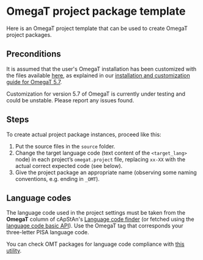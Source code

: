 # OmegaT project package template

Here is an OmegaT project template that can be used to create OmegaT project packages.

## Preconditions

It is assumed that the user's OmegaT installation has been customized with the files available [here](https://github.com/capstanlqc/omegat_customization), as explained in our [installation and customization guide for OmegaT 5.7](https://slides.com/msoutopico/omegat5-installation-and-customization-guide-for-rtl/fullscreen).

Customization for version 5.7 of OmegaT is currently under testing and could be unstable. Please report any issues found.

## Steps

To create actual project package instances, proceed like this:

1. Put the source files in the `source` folder.
2. Change the target language code (text content of the `<target_lang>` node) in each project’s `omegat.project` file, replacing `xx-XX` with the actual correct expected code (see below).
3. Give the project package an appropriate name (observing some naming conventions, e.g. ending in `_OMT`).

## Language codes

The language code used in the project settings must be taken from the **OmegaT** column of cApStAn's [Language code finder](https://capps.capstan.be/langtags.php) (or fetched using the [language code basic API](https://github.com/msoutopico/langtags_basic_api)). Use the OmegaT tag that corresponds your three-letter PISA language code.

You can check OMT packages for language code compliance with [this utility](https://github.com/msoutopico/check_omt_langtags).
